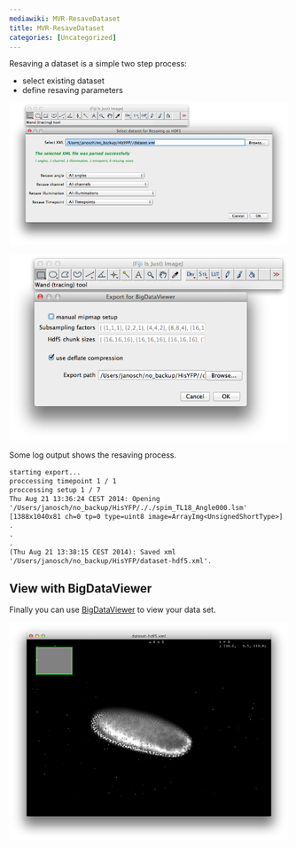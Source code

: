 ```yaml
---
mediawiki: MVR-ResaveDataset
title: MVR-ResaveDataset
categories: [Uncategorized]
---
```


Resaving a dataset is a simple two step process:

-   select existing dataset
-   define resaving parameters

![](/media/plugins/mvr-resave1.png)

![](/media/plugins/mvr-resave2.png)

Some log output shows the resaving process.

```
starting export...
proccessing timepoint 1 / 1
proccessing setup 1 / 7
Thu Aug 21 13:36:24 CEST 2014: Opening '/Users/janosch/no_backup/HisYFP/././spim_TL18_Angle000.lsm' [1388x1040x81 ch=0 tp=0 type=uint8 image=ArrayImg<UnsignedShortType>]
.
.
.
(Thu Aug 21 13:38:15 CEST 2014): Saved xml '/Users/janosch/no_backup/HisYFP/dataset-hdf5.xml'.
```

## View with BigDataViewer

Finally you can use [BigDataViewer](/plugins/bdv) to view your data set.

![](/media/plugins/mvr-resave3.png)
